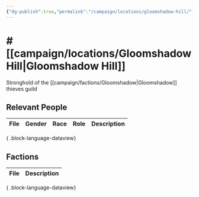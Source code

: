 ```yaml
---
{"dg-publish":true,"permalink":"/campaign/locations/gloomshadow-hill/","noteIcon":"","created":"2025-10-26T09:31:11.190-07:00","updated":"2025-10-27T13:26:23.621-07:00"}
---
```


# # [[campaign/locations/Gloomshadow Hill\|Gloomshadow Hill]]
Stronghold of the [[campaign/factions/Gloomshadow\|Gloomshadow]] thieves guild

## Relevant People
| File | Gender | Race | Role | Description |
| ---- | ------ | ---- | ---- | ----------- |

{ .block-language-dataview}

## Factions
| File | Description |
| ---- | ----------- |

{ .block-language-dataview}